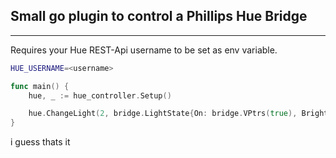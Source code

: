 ## Small go plugin to control a Phillips Hue Bridge
----
Requires your Hue REST-Api username to be set as env variable.

```bash
HUE_USERNAME=<username>
``` 

```go
func main() {
	hue, _ := hue_controller.Setup()

	hue.ChangeLight(2, bridge.LightState{On: bridge.VPtrs(true), Brightness: bridge.VPtrs[uint8](255), Hue: bridge.VPtrs[uint16](40000)})
}

```

i guess thats it